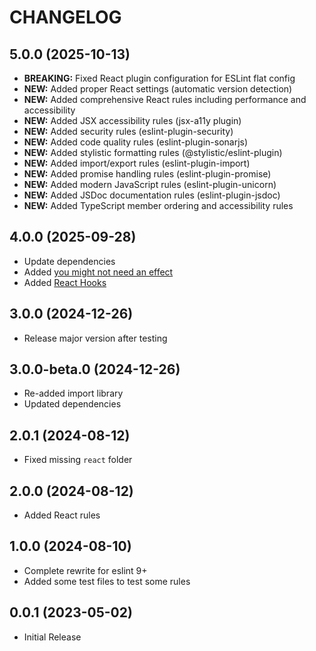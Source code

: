 CHANGELOG
=========
## 5.0.0 (2025-10-13)
* **BREAKING:** Fixed React plugin configuration for ESLint flat config
* **NEW:** Added proper React settings (automatic version detection)
* **NEW:** Added comprehensive React rules including performance and accessibility
* **NEW:** Added JSX accessibility rules (jsx-a11y plugin)
* **NEW:** Added security rules (eslint-plugin-security)
* **NEW:** Added code quality rules (eslint-plugin-sonarjs)
* **NEW:** Added stylistic formatting rules (@stylistic/eslint-plugin)
* **NEW:** Added import/export rules (eslint-plugin-import)
* **NEW:** Added promise handling rules (eslint-plugin-promise)
* **NEW:** Added modern JavaScript rules (eslint-plugin-unicorn)
* **NEW:** Added JSDoc documentation rules (eslint-plugin-jsdoc)
* **NEW:** Added TypeScript member ordering and accessibility rules

## 4.0.0 (2025-09-28)
* Update dependencies
* Added [you might not need an effect](https://github.com/NickvanDyke/eslint-plugin-react-you-might-not-need-an-effect)
* Added [React Hooks](https://github.com/facebook/react/tree/main/packages/eslint-plugin-react-hooks)

## 3.0.0 (2024-12-26)
* Release major version after testing

## 3.0.0-beta.0 (2024-12-26)
* Re-added import library
* Updated dependencies

## 2.0.1 (2024-08-12)
* Fixed missing `react` folder

## 2.0.0 (2024-08-12)
* Added React rules

## 1.0.0 (2024-08-10)
* Complete rewrite for eslint 9+
* Added some test files to test some rules

## 0.0.1 (2023-05-02)
* Initial Release

